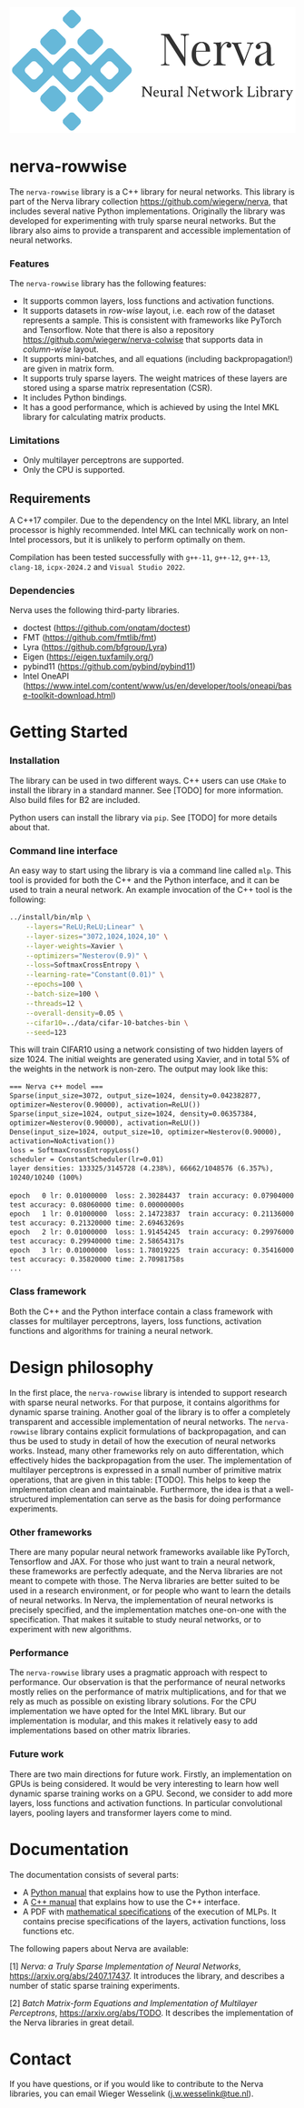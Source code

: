 ![Nerva Logo](images/nerva-logo.png)
# nerva-rowwise
The `nerva-rowwise` library is a C++ library for neural networks. This library
is part of the Nerva library collection https://github.com/wiegerw/nerva, that includes
several native Python implementations. Originally the library was developed for experimenting with truly sparse neural networks. But the library also aims to provide a transparent and accessible implementation of neural networks.

### Features
The `nerva-rowwise` library has the following features:
* It supports common layers, loss functions and activation functions.
* It supports datasets in *row-wise* layout, i.e. each row of the dataset represents a sample. This is consistent with frameworks like PyTorch and Tensorflow. Note that there is
  also a repository https://github.com/wiegerw/nerva-colwise that supports data in *column-wise* layout.
* It supports mini-batches, and all equations (including backpropagation!) are given in matrix form.
* It supports truly sparse layers. The weight matrices of these layers are stored using a sparse matrix representation (CSR).
* It includes Python bindings.
* It has a good performance, which is achieved by using the Intel MKL library for calculating matrix products.

### Limitations
* Only multilayer perceptrons are supported.
* Only the CPU is supported.

## Requirements
A C++17 compiler. Due to the dependency on the Intel MKL library, an Intel processor is highly recommended. Intel MKL can technically work on non-Intel processors, but it is unlikely to perform optimally on them.

Compilation has been tested successfully with `g++-11`, `g++-12`, `g++-13`, `clang-18`, `icpx-2024.2` and `Visual Studio 2022`.

### Dependencies
Nerva uses the following third-party libraries.

* doctest (https://github.com/onqtam/doctest)
* FMT (https://github.com/fmtlib/fmt)
* Lyra (https://github.com/bfgroup/Lyra)
* Eigen (https://eigen.tuxfamily.org/)
* pybind11 (https://github.com/pybind/pybind11)
* Intel OneAPI (https://www.intel.com/content/www/us/en/developer/tools/oneapi/base-toolkit-download.html)

# Getting Started

### Installation
The library can be used in two different ways. C++ users can use `CMake` to install the library in a standard manner. See [TODO] for more information. Also build files for B2 are
included.

Python users can install the library via `pip`. See [TODO] for more details about that.

### Command line interface
An easy way to start using the library is via a command line
called `mlp`. This tool is provided for both the C++ and the Python interface, and it can be used to train a neural network.
An example invocation of the C++ tool is the following:

```sh
../install/bin/mlp \
    --layers="ReLU;ReLU;Linear" \
    --layer-sizes="3072,1024,1024,10" \
    --layer-weights=Xavier \
    --optimizers="Nesterov(0.9)" \
    --loss=SoftmaxCrossEntropy \
    --learning-rate="Constant(0.01)" \
    --epochs=100 \
    --batch-size=100 \
    --threads=12 \
    --overall-density=0.05 \
    --cifar10=../data/cifar-10-batches-bin \
    --seed=123
```
This will train CIFAR10 using a network consisting of two hidden layers of size 1024. The initial weights are generated using Xavier, and in total 5% of the weights in the network is non-zero. The output may look like this:

```
=== Nerva c++ model ===
Sparse(input_size=3072, output_size=1024, density=0.042382877, optimizer=Nesterov(0.90000), activation=ReLU())
Sparse(input_size=1024, output_size=1024, density=0.06357384, optimizer=Nesterov(0.90000), activation=ReLU())
Dense(input_size=1024, output_size=10, optimizer=Nesterov(0.90000), activation=NoActivation())
loss = SoftmaxCrossEntropyLoss()
scheduler = ConstantScheduler(lr=0.01)
layer densities: 133325/3145728 (4.238%), 66662/1048576 (6.357%), 10240/10240 (100%)

epoch   0 lr: 0.01000000  loss: 2.30284437  train accuracy: 0.07904000  test accuracy: 0.08060000 time: 0.00000000s
epoch   1 lr: 0.01000000  loss: 2.14723837  train accuracy: 0.21136000  test accuracy: 0.21320000 time: 2.69463269s
epoch   2 lr: 0.01000000  loss: 1.91454245  train accuracy: 0.29976000  test accuracy: 0.29940000 time: 2.58654317s
epoch   3 lr: 0.01000000  loss: 1.78019225  train accuracy: 0.35416000  test accuracy: 0.35820000 time: 2.70981758s
...
```

### Class framework
Both the C++ and the Python interface contain a class framework with classes for multilayer perceptrons, layers, loss functions, activation functions and algorithms for training a neural network.

# Design philosophy
In the first place, the `nerva-rowwise` library is intended to support research with sparse neural networks. For that purpose, it contains algorithms for dynamic sparse training. Another goal of the library is to offer a completely transparent and accessible implementation of neural networks. The `nerva-rowwise` library contains explicit formulations of backpropagation, and can thus be used to study in detail of how the execution of neural networks works. Instead, many other frameworks rely on auto differentation, which effectively hides the backpropagation from the user. The implementation of multilayer perceptrons is expressed in a small number of primitive matrix operations, that are given in this table: [TODO]. This helps to keep the implementation clean and maintainable. Furthermore, the idea is that a well-structured implementation can serve as the basis for doing performance experiments.

### Other frameworks
There are many popular neural network frameworks available like PyTorch, Tensorflow and JAX. For those who just want to train a neural network, these frameworks are perfectly adequate, and the Nerva libraries are not meant to compete with those. The Nerva libraries are better suited to be used in a research environment, or for people who want to learn the details of neural networks. In Nerva, the implementation of neural networks is precisely specified, and the implementation matches one-on-one with the specification. That makes it suitable to study neural networks, or to experiment with new algorithms.

### Performance
The `nerva-rowwise` library uses a pragmatic approach with respect to performance. Our observation is that the performance of neural networks mostly relies on the performance of matrix multiplications, and for that we rely as much as possible on existing library solutions. For the CPU implementation we have opted for the Intel MKL library. But our implementation is modular, and this makes it relatively easy to add implementations based on other matrix libraries.

### Future work
There are two main directions for future work. Firstly, an implementation on GPUs is being considered. It would be very interesting to learn how well dynamic sparse training works on a GPU.
Second, we consider to add more layers, loss functions and activation functions. In particular convolutional layers, pooling layers and transformer layers come to mind.

# Documentation
The documentation consists of several parts:
* A [Python manual](https://wiegerw.github.io/nerva-rowwise/doc/nerva-python.html) that explains how to use the Python interface.
* A [C++ manual](https://wiegerw.github.io/nerva-rowwise/doc/nerva-c++.html) that explains how to use the C++ interface.
* A PDF with [mathematical specifications](https://wiegerw.github.io/nerva-rowwise/pdf/nerva-libraries-implementation.pdf) of the execution of MLPs. It contains precise specifications of the layers, activation functions, loss functions etc.

The following papers about Nerva are available:

[1] *Nerva: a Truly Sparse Implementation of Neural Networks*,  https://arxiv.org/abs/2407.17437. It introduces the library, and describes a number of static sparse training experiments.

[2] *Batch Matrix-form Equations and Implementation
of Multilayer Perceptrons*, https://arxiv.org/abs/TODO. It describes the implementation of the Nerva libraries in great detail.

# Contact
If you have questions, or if you would like to contribute to the Nerva libraries, you can email Wieger Wesselink (j.w.wesselink@tue.nl).
